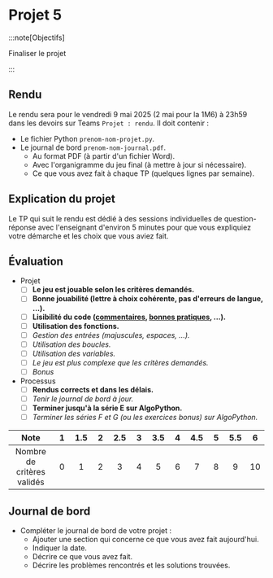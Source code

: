 # Projet 5

:::note[Objectifs]

Finaliser le projet

:::

## Rendu

Le rendu sera pour le vendredi 9 mai 2025 (2 mai pour la 1M6) à 23h59 dans les devoirs sur Teams `Projet : rendu`. Il doit contenir :

- Le fichier Python `prenom-nom-projet.py`.
- Le journal de bord `prenom-nom-journal.pdf`.
  - Au format PDF (à partir d'un fichier Word).
  - Avec l'organigramme du jeu final (à mettre à jour si nécessaire).
  - Ce que vous avez fait à chaque TP (quelques lignes par semaine).

## Explication du projet

Le TP qui suit le rendu est dédié à des sessions individuelles de question-réponse avec l'enseignant d'environ 5 minutes pour que vous expliquiez votre démarche et les choix que vous aviez fait.

## Évaluation

- Projet
  - [ ] **Le jeu est jouable selon les critères demandés.**
  - [ ] **Bonne jouabilité (lettre à choix cohérente, pas d'erreurs de langue, &hellip;).**
  - [ ] **Lisibilité du code ([commentaires](https://www.w3schools.com/python/python_comments.asp), [bonnes pratiques](https://www.carnets.info/python/pep8/), &hellip;).**
  - [ ] **Utilisation des fonctions.**
  - [ ] _Gestion des entrées (majuscules, espaces, &hellip;)._
  - [ ] _Utilisation des boucles._
  - [ ] _Utilisation des variables._
  - [ ] _Le jeu est plus complexe que les critères demandés._
  - [ ] _Bonus_
- Processus
  - [ ] **Rendus corrects et dans les délais.**
  - [ ] _Tenir le journal de bord à jour._
  - [ ] **Terminer jusqu'à la série E sur AlgoPython.**
  - [ ] _Terminer les séries F et G (ou les exercices bonus) sur AlgoPython._

|            Note            | &nbsp;1&nbsp; | 1.5 | &nbsp;2&nbsp; | 2.5 | &nbsp;3&nbsp; | 3.5 | &nbsp;4&nbsp; | 4.5 | &nbsp;5&nbsp; | 5.5 | &nbsp;6&nbsp; |
| :------------------------: | :-----------: | :-: | :-----------: | :-: | :-----------: | :-: | :-----------: | :-: | :-----------: | :-: | :-----------: |
| Nombre de critères validés |       0       |  1  |       2       |  3  |       4       |  5  |       6       |  7  |       8       |  9  |      10       |

## Journal de bord

- Compléter le journal de bord de votre projet :
  - Ajouter une section qui concerne ce que vous avez fait aujourd'hui.
  - Indiquer la date.
  - Décrire ce que vous avez fait.
  - Décrire les problèmes rencontrés et les solutions trouvées.
